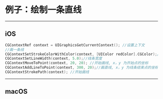 # 例子：绘制一条直线

---

## iOS

```cpp
CGContextRef context = UIGraphicsGetCurrentContext(); //设置上下文
//画一条线
CGContextSetStrokeColorWithColor(context, [UIColor redColor].CGColor);//线条颜色
CGContextSetLineWidth(context, 5.0);//线条宽度
CGContextMoveToPoint(context, 20, 20); //开始画线, x，y 为开始点的坐标
CGContextAddLineToPoint(context, 300, 20);//画直线, x，y 为线条结束点的坐标
CGContextStrokePath(context); //开始画线
```

---

## macOS

```cpp

```
